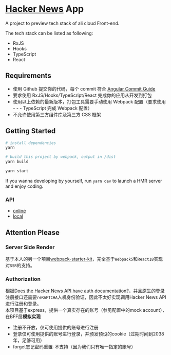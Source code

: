 # [Hacker News](https://news.ycombinator.com/) App

A project to preview tech stack of ali cloud Front-end.

The tech stack can be listed as following:

- RxJS
- Hooks
- TypeScript
- React

## Requirements

- 使用 Github 提交你的代码，每个 commit 符合 [Angular Commit Guide](https://github.com/angular/angular/blob/master/CONTRIBUTING.md#commit)
- 要求使用 RxJS/Hooks/TypeScript/React 完成你的应用从开发到打包
- 使用以上依赖的最新版本，打包工具需要手动使用 Webpack 配置（要求使用 - - - TypeScript 完成 Webpack 配置）
- 不允许使用第三方组件库及第三方 CSS 框架

## Getting Started

```bash
# install dependencies
yarn

# build this project by webpack, output in /dist
yarn build

yarn start
```

If you wanna developing by yourself, run `yarn dev` to launch a HMR server and enjoy coding.

### API

- [online](https://hackernews.api-docs.io/v0/overview/introduction)
- [local](./docs/API.md)

## Attention Please

### Server Side Render

基于本人的另一个项目[webpack-starter-kit](https://github.com/Laffery/webpack-starter-kit)，完全基于`Webpack5`和`React18`实现对`SSR`的支持。

### Authorization

根据[Does the Hacker News API have auth documentation?](https://news.ycombinator.com/item?id=24127575)，并且原生的登录注册接口还需要`reRAPTCHA`人机身份验证，因此不太好实现调用Hacker News API进行注册和登录。\
本项目基于express，提供一个真实存在的账号（参见配置中的mock account），在BFF层**模拟实现**

- 注册不开放，仅可使用提供的账号进行注册
- 登录仅可使用提供的账号进行登录，并颁发预设的cookie（过期时间到2038年，足够可用）
- forget忘记密码重置-不支持（因为我们只有唯一指定的账号）
